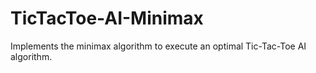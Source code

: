 # TicTacToe-AI-Minimax
Implements the minimax algorithm to execute an optimal Tic-Tac-Toe AI algorithm.
